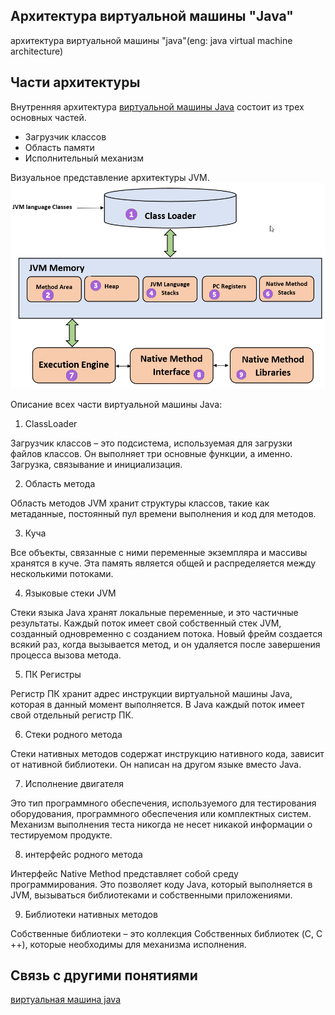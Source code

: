 ##   Архитектура виртуальной машины "Java"
архитектура виртуальной машины "java"(eng: java virtual machine architecture) 

## Части архитектуры 
Внутренняя архитектура [виртуальной машины Java](https://github.com/vernikkkkkkkkkkkkkkkkkkk/concept_new/blob/main/concept/java%20virtual%20machine.md) состоит из трех основных частей.

- Загрузчик классов
- Область памяти
- Исполнительный механизм
 
Визуальное представление архитектуры JVM.
![architecture_jvm](https://github.com/vernikkkkkkkkkkkkkkkkkkk/concept_new/blob/main/images/jvm%7B2%7D.png "Архитектура виртуальной машины java")

Описание всех части виртуальной машины Java:

1) ClassLoader

Загрузчик классов – это подсистема, используемая для загрузки файлов классов. Он выполняет три основные функции, а именно. Загрузка, связывание и инициализация.

2) Область метода

Область методов JVM хранит структуры классов, такие как метаданные, постоянный пул времени выполнения и код для методов.

3) Куча

Все объекты, связанные с ними переменные экземпляра и массивы хранятся в куче. Эта память является общей и распределяется между несколькими потоками.

4) Языковые стеки JVM

Стеки языка Java хранят локальные переменные, и это частичные результаты. Каждый поток имеет свой собственный стек JVM, созданный одновременно с созданием потока. Новый фрейм создается всякий раз, когда вызывается метод, и он удаляется после завершения процесса вызова метода.

5) ПК Регистры

Регистр ПК хранит адрес инструкции виртуальной машины Java, которая в данный момент выполняется. В Java каждый поток имеет свой отдельный регистр ПК.

6) Стеки родного метода

Стеки нативных методов содержат инструкцию нативного кода, зависит от нативной библиотеки. Он написан на другом языке вместо Java.

7) Исполнение двигателя

Это тип программного обеспечения, используемого для тестирования оборудования, программного обеспечения или комплектных систем. Механизм выполнения теста никогда не несет никакой информации о тестируемом продукте.

8) интерфейс родного метода

Интерфейс Native Method представляет собой среду программирования. Это позволяет коду Java, который выполняется в JVM, вызываться библиотеками и собственными приложениями.

9) Библиотеки нативных методов

Собственные библиотеки – это коллекция Собственных библиотек (C, C ++), которые необходимы для механизма исполнения.

## Связь с другими понятиями
[виртуальная машина java](https://github.com/vernikkkkkkkkkkkkkkkkkkk/concept_new/blob/main/concept/java%20virtual%20machine.md)
